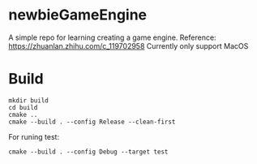 # newbieGameEngine
A simple repo for learning creating a game engine. Reference: https://zhuanlan.zhihu.com/c_119702958
Currently only support MacOS

# Build
```shell
mkdir build
cd build
cmake ..
cmake --build . --config Release --clean-first
```

For runing test:
```shell
cmake --build . --config Debug --target test
```